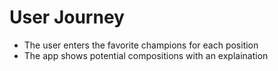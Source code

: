 # User Journey

- The user enters the favorite champions for each position
- The app shows potential compositions with an explaination
